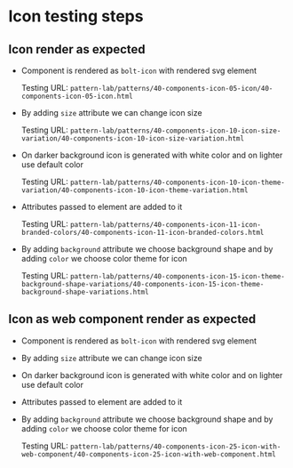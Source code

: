 # Icon testing steps

## Icon render as expected

- Component is rendered as `bolt-icon` with rendered svg element

  Testing URL: `pattern-lab/patterns/40-components-icon-05-icon/40-components-icon-05-icon.html`
  
- By adding `size` attribute we can change icon size
  
  Testing URL: `pattern-lab/patterns/40-components-icon-10-icon-size-variation/40-components-icon-10-icon-size-variation.html`
  
- On darker background icon is generated with white color and on lighter use default color
  
  Testing URL: `pattern-lab/patterns/40-components-icon-10-icon-theme-variation/40-components-icon-10-icon-theme-variation.html`
  
- Attributes passed to element are added to it
  
  Testing URL: `pattern-lab/patterns/40-components-icon-11-icon-branded-colors/40-components-icon-11-icon-branded-colors.html`
  
- By adding `background` attribute we choose background shape and by adding `color` we choose color theme for icon 

  Testing URL: `pattern-lab/patterns/40-components-icon-15-icon-theme-background-shape-variations/40-components-icon-15-icon-theme-background-shape-variations.html`
  
## Icon as web component render as expected

- Component is rendered as `bolt-icon` with rendered svg element
- By adding `size` attribute we can change icon size
- On darker background icon is generated with white color and on lighter use default color
- Attributes passed to element are added to it
- By adding `background` attribute we choose background shape and by adding `color` we choose color theme for icon

  Testing URL: `pattern-lab/patterns/40-components-icon-25-icon-with-web-component/40-components-icon-25-icon-with-web-component.html`

